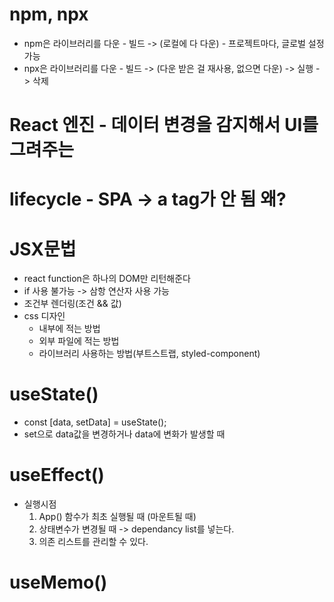 # npm, npx

- npm은 라이브러리를 다운 - 빌드 -> (로컬에 다 다운) - 프로젝트마다, 글로벌 설정 가능
- npx은 라이브러리를 다운 - 빌드 -> (다운 받은 걸 재사용, 없으면 다운) -> 실행 -> 삭제


# React 엔진 - 데이터 변경을 감지해서 UI를 그려주는

# lifecycle - SPA -> a tag가 안 됨 왜?

# JSX문법
  - react function은 하나의 DOM만 리턴해준다
  - if 사용 불가능 -> 삼항 연산자 사용 가능
  - 조건부 렌더링(조건 && 값)
  - css 디자인
    - 내부에 적는 방법
    - 외부 파일에 적는 방법
    - 라이브러리 사용하는 방법(부트스트랩, styled-component)

# useState()
  - const [data, setData] = useState();
  - set으로 data값을 변경하거나 data에 변화가 발생할 때

# useEffect()
  - 실행시점
    1. App() 함수가 최초 실행될 때 (마운트될 때)
    2. 상태변수가 변경될 때 -> dependancy list를 넣는다.
    3. 의존 리스트를 관리할 수 있다.

# useMemo()